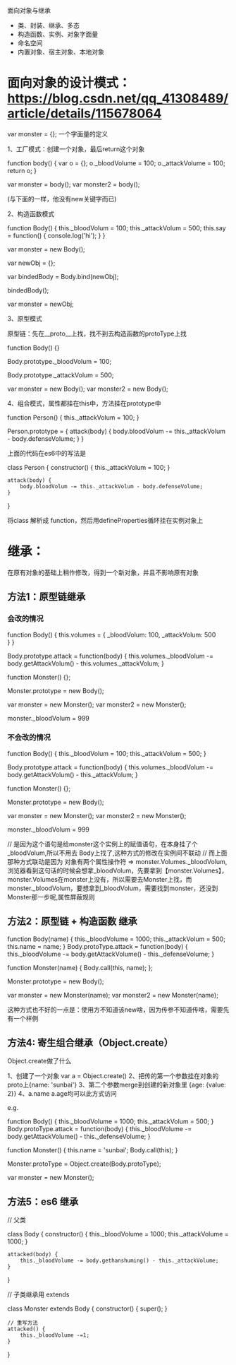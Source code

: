 面向对象与继承

- 类、封装、继承、多态
- 构造函数、实例、对象字面量
- 命名空间
- 内置对象、宿主对象、本地对象

# 面向对象的设计模式：https://blog.csdn.net/qq_41308489/article/details/115678064

var monster = {}; 一个字面量的定义

1、工厂模式：创建一个对象，最后return这个对象

function body() {
    var o = {};
    o._bloodVolume = 100;
    <!-- 无论是数组还是数字，monster 和 monster2 都不会互相改 -->
    o._attackVolume = 100;  
    return o;
}

var monster = body();
var monster2 = body();

(与下面的一样，他没有new关键字而已)

2、构造函数模式 <!-- 用这个构造函数 new 出了一个新对象 -->

function Body() {
    this._bloodVolum = 100;
    <!-- 无论是数组还是数字，monster 和 monster2 都不会互相改 -->
    this._attackVolum = 500;
    <!-- var say = function() {
        console.log('hi');
    } -->
    this.say = function() {
        console.log('hi');
    }
}

var monster = new Body();

<!-- new做了什么事情呢 -->

<!-- 创建一个新对象 -->
var newObj = {};
<!-- 将构造函数中的作用域指向该对象 -->
var bindedBody = Body.bind(newObj);
<!-- 执行构造函数中的代码 -->
bindedBody();
<!-- 返回新对象 -->
var monster = newObj;

<!-- 对象之前不会互相干扰，但是方法共用的时候这样写不简洁 -->


3、原型模式

<!-- 这种情况可以共享Body这个构造函数里的值，也就是 monster 和 monster2 都是实例，改实例中的谁另一个都会跟着改，？？？QA3:那么这个东西有什么用呢？？？ -->

<!-- 实例对象的__proto__（这个学名叫原型）就是构造函数的prototype（每个构造函数都会有一个protoType属性） -->

<!-- 其实 实例对象的[[protoType]]属性也指向构造函数的protoType，这样就能访问构造函数中的属性了 -->

原型链：先在__proto__上找，找不到去构造函数的protoType上找

function Body() {}

Body.prototype._bloodVolum = 100;
<!-- 如果这是数组，则 monster 和 monster2 的_bloodVolum会互相改，如果是数字则不会 -->
Body.prototype._attackVolum = 500;

var monster = new Body();
var monster2 = new Body();

<!-- 缺点：大家在共享一个变量 -->

4、组合模式，属性都挂在this中，方法挂在prototype中

function Person() {
    this._attackVolum = 100;
}

Person.prototype = {
    attack(body) {
        body.bloodVolum -= this._attackVolum - body.defenseVolume;
    }
}

<!-- 最常用的模式 -->

上面的代码在es6中的写法是

<!-- class es6中类的语法糖 -->
class Person {
    constructor() {
        this._attackVolum = 100;
    }

    attack(body) {
        body.bloodVolum -= this._attackVolum - body.defenseVolume;
    }
}

<!-- babel（高端语法 match 低端浏览器） 怎么转化上面代码呢 -->

将class 解析成 function，然后用defineProperties循环挂在实例对象上

# 继承：

在原有对象的基础上稍作修改，得到一个新对象，并且不影响原有对象

## 方法1：原型链继承

### 会改的情况

function Body() {
    <!-- 变化是这里 -->
    this.volumes = {
        _bloodVolum: 100,
        _attackVolum: 500   
    }
}

Body.prototype.attack = function(body) {
    this.volumes._bloodVolum -= body.getAttackVolum() - this.volumes._attackVolum;
}

<!-- 子类 -->
function Monster() {};

<!-- 重点是这句，子类的 prototype 直接连在父类上 -->
Monster.prototype = new Body();

var monster = new Monster();
var monster2 = new Monster();

monster._bloodVolum = 999

<!-- 这样的话，改Monster1，Monster2也会改(这种情况只限于属性是对象的时候)，这种情况是不可接受的 -->
<!-- 为什么会改呢，因为两个子实例都没有定义_bloodVolum，他们会去Monster上找，找不到，都再去Body上找，Body上有且指向同一个，所以会互相改 -->
### 不会改的情况
<!-- 父类 -->
function Body() {
    this._bloodVolum = 100;
    this._attackVolum = 500;
}

Body.prototype.attack = function(body) {
    this.volumes._bloodVolum -= body.getAttackVolum() - this._attackVolum;
}

<!-- 子类 -->
function Monster() {};

<!-- 重点是这句，子类的 prototype 直接连在父类上 -->
Monster.prototype = new Body();

var monster = new Monster();
var monster2 = new Monster();

monster._bloodVolum = 999  

// 是因为这个语句是给monster这个实例上的赋值语句，在本身挂了个_bloodVolum,所以不用去 Body上找了,这种方式的修改在实例间不联动
// 而上面那种方式联动是因为 对象有两个属性操作符 => monster.Volumes._bloodVolum,浏览器看到这句话的时候会想拿_bloodVolum，先要拿到【monster.Volumes】，monster.Volumes在monster上没有，所以需要去Monster上找，而monster._bloodVolum，要想拿到_bloodVolum，需要找到monster，还没到Monster那一步呢,属性屏蔽规则

## 方法2：原型链 + 构造函数 继承

function Body(name) {
    this._bloodVolume = 1000;
    this._attackVolum = 500;
    this.name = name;
}
Body.protoType.attack = function(body) {
    this._bloodVolume -= body.getAttackVolume() - this._defenseVolume;
}

<!-- 此时 Monster 上就会复刻 Body 上的所有属性，属性的冒充 -->
function Monster(name) {
    Body.call(this, name);
};

Monster.prototype = new Body();

var monster = new Monster(name);
var monster2 = new Monster(name);


这种方式也不好的一点是：使用方不知道该new啥，因为传参不知道传啥，需要先有一个样例

## 方法4: 寄生组合继承（Object.create）

Object.create做了什么

1、创建了一个对象 var a = Object.create()
2、把传的第一个参数挂在对象的proto上{name: 'sunbai'}
3、第二个参数merge到创建的新对象里
{age: {value: 2}}
4、a.name a.age均可以此方式访问


e.g.

function Body() {
    this._bloodVolume = 1000;
    this._attackVolum = 500;
}
Body.protoType.attack = function(body) {
    this._bloodVolume -= body.getAttackVolume() - this._defenseVolume;
}

function Monster() {
    this.name = 'sunbai';
    Body.call(this);
}

<!-- 这样是不行的，因为会将父类子类会一起改
Monster.protoType = Body.protoType; 要写成如下 -->

Monster.protoType = Object.create(Body.protoType);

var monster = new Monster();

<!-- Monster.protoType.say -->

## 方法5：es6 继承

// 父类

class Body {
    constructor() {
        this._bloodVolume = 1000;
        this._attackVolume = 1000;
    }

    attacked(body) {
        this._bloodVolume -= body.gethanshuming() - this._attackVolume;
    }

}

// 子类继承用 extends 

class Monster extends Body {
    constructor() {
        super();
    }

    // 重写方法
    attacked() {
        this._bloodVolume -=1;
    }
}






